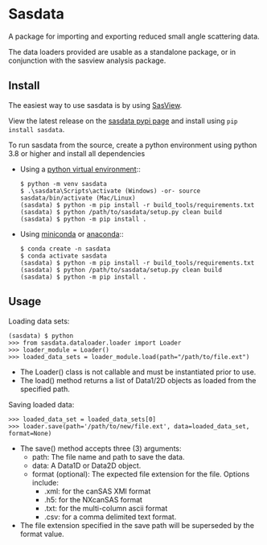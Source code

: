 # Sasdata

A package for importing and exporting reduced small angle scattering data.

The data loaders provided are usable as a standalone package, or in conjunction with the sasview analysis package.

## Install
The easiest way to use sasdata is by using [SasView](http://www.sasview.org).

View the latest release on the [sasdata pypi page](https://pypi.org/project/sasdata/) and install using `pip install sasdata`.

To run sasdata from the source, create a python environment using python 3.8 or higher and install all dependencies
 - Using a [python virtual environment](https://packaging.python.org/en/latest/guides/installing-using-pip-and-virtual-environments/)::

       $ python -m venv sasdata
       $ .\sasdata\Scripts\activate (Windows) -or- source sasdata/bin/activate (Mac/Linux)
       (sasdata) $ python -m pip install -r build_tools/requirements.txt
       (sasdata) $ python /path/to/sasdata/setup.py clean build
       (sasdata) $ python -m pip install .
 
 - Using [miniconda](https://docs.conda.io/en/latest/miniconda.html)
or [anaconda](https://www.anaconda.com/)::
   
       $ conda create -n sasdata
       $ conda activate sasdata
       (sasdata) $ python -m pip install -r build_tools/requirements.txt
       (sasdata) $ python /path/to/sasdata/setup.py clean build
       (sasdata) $ python -m pip install .

## Usage

Loading data sets:

    (sasdata) $ python
    >>> from sasdata.dataloader.loader import Loader
    >>> loader_module = Loader()
    >>> loaded_data_sets = loader_module.load(path="/path/to/file.ext")

 - The Loader() class is not callable and must be instantiated prior to use.
 - The load() method returns a list of Data1/2D objects as loaded from the specified path.

Saving loaded data:

    >>> loaded_data_set = loaded_data_sets[0]
    >>> loader.save(path='/path/to/new/file.ext', data=loaded_data_set, format=None)

 - The save() method accepts three (3) arguments:
   - path: The file name and path to save the data.
   - data: A Data1D or Data2D object.
   - format (optional): The expected file extension for the file. Options include:
     - .xml: for the canSAS XMl format
     - .h5: for the NXcanSAS format
     - .txt: for the multi-column ascii format
     - .csv: for a comma delimited text format.
 - The file extension specified in the save path will be superseded by the format value.
